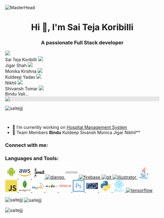 ![MasterHead](https://admin.codiant.com/uploads/blog/hospital-mangement-software.jpg)
<h1 align="center">Hi 👋, I'm Sai Teja Koribilli</h1>
<h3 align="center">A passionate Full Stack developer</h3>

<tbody><tr>
    <td align="center">
      <img src="https://www.google.com/imgres?imgurl=https%3A%2F%2Fmedia.gq.com%2Fphotos%2F5c9d404a8d459e781a1333b5%2F3%3A4%2Fw_971%2Ch_1295%2Cc_limit%2FHow-to-Get-Jon-Snow%27s-Hair-game-of-thrones-gq-grooming.jpg&imgrefurl=https%3A%2F%2Fwww.gq.com%2Fstory%2Fhow-to-get-jon-snows-hair&tbnid=1gFkms9Nngfi0M&vet=12ahUKEwiOje-Eztb6AhVrrHIEHf2oBRAQMygBegUIARC5AQ..i&docid=2eNhdwYsPCaDnM&w=971&h=1295&q=Jon%20Snow%20jpg&ved=2ahUKEwiOje-Eztb6AhVrrHIEHf2oBRAQMygBegUIARC5AQ" width="240">
      <br>
      Sai Teja Koribilli
    </td>
    <td align="center">
      <img src="https://www.google.com/imgres?imgurl=https%3A%2F%2Fmedia.gq.com%2Fphotos%2F5c9d404a8d459e781a1333b5%2F3%3A4%2Fw_971%2Ch_1295%2Cc_limit%2FHow-to-Get-Jon-Snow%27s-Hair-game-of-thrones-gq-grooming.jpg&imgrefurl=https%3A%2F%2Fwww.gq.com%2Fstory%2Fhow-to-get-jon-snows-hair&tbnid=1gFkms9Nngfi0M&vet=12ahUKEwiOje-Eztb6AhVrrHIEHf2oBRAQMygBegUIARC5AQ..i&docid=2eNhdwYsPCaDnM&w=971&h=1295&q=Jon%20Snow%20jpg&ved=2ahUKEwiOje-Eztb6AhVrrHIEHf2oBRAQMygBegUIARC5AQ" width="240">
      <br>
      Jigar Shah
    </td>
    <td align="center">
      <img src="https://www.google.com/imgres?imgurl=https%3A%2F%2Fmedia.gq.com%2Fphotos%2F5c9d404a8d459e781a1333b5%2F3%3A4%2Fw_971%2Ch_1295%2Cc_limit%2FHow-to-Get-Jon-Snow%27s-Hair-game-of-thrones-gq-grooming.jpg&imgrefurl=https%3A%2F%2Fwww.gq.com%2Fstory%2Fhow-to-get-jon-snows-hair&tbnid=1gFkms9Nngfi0M&vet=12ahUKEwiOje-Eztb6AhVrrHIEHf2oBRAQMygBegUIARC5AQ..i&docid=2eNhdwYsPCaDnM&w=971&h=1295&q=Jon%20Snow%20jpg&ved=2ahUKEwiOje-Eztb6AhVrrHIEHf2oBRAQMygBegUIARC5AQ" width="240">
      <br>
      Monika Krishna
    </td>
  </tr>
  <tr>
    <td align="center">
      <img src="https://www.google.com/imgres?imgurl=https%3A%2F%2Fmedia.gq.com%2Fphotos%2F5c9d404a8d459e781a1333b5%2F3%3A4%2Fw_971%2Ch_1295%2Cc_limit%2FHow-to-Get-Jon-Snow%27s-Hair-game-of-thrones-gq-grooming.jpg&imgrefurl=https%3A%2F%2Fwww.gq.com%2Fstory%2Fhow-to-get-jon-snows-hair&tbnid=1gFkms9Nngfi0M&vet=12ahUKEwiOje-Eztb6AhVrrHIEHf2oBRAQMygBegUIARC5AQ..i&docid=2eNhdwYsPCaDnM&w=971&h=1295&q=Jon%20Snow%20jpg&ved=2ahUKEwiOje-Eztb6AhVrrHIEHf2oBRAQMygBegUIARC5AQ" width="240">
      <br>
      Kuldeep Yadav
    </td>
    <td align="center">
      <img src="https://www.google.com/imgres?imgurl=https%3A%2F%2Fmedia.gq.com%2Fphotos%2F5c9d404a8d459e781a1333b5%2F3%3A4%2Fw_971%2Ch_1295%2Cc_limit%2FHow-to-Get-Jon-Snow%27s-Hair-game-of-thrones-gq-grooming.jpg&imgrefurl=https%3A%2F%2Fwww.gq.com%2Fstory%2Fhow-to-get-jon-snows-hair&tbnid=1gFkms9Nngfi0M&vet=12ahUKEwiOje-Eztb6AhVrrHIEHf2oBRAQMygBegUIARC5AQ..i&docid=2eNhdwYsPCaDnM&w=971&h=1295&q=Jon%20Snow%20jpg&ved=2ahUKEwiOje-Eztb6AhVrrHIEHf2oBRAQMygBegUIARC5AQ" width="235">
      <br>
      Nikhil
    </td>
    <td align="center">
      <img src="https://www.google.com/imgres?imgurl=https%3A%2F%2Fmedia.gq.com%2Fphotos%2F5c9d404a8d459e781a1333b5%2F3%3A4%2Fw_971%2Ch_1295%2Cc_limit%2FHow-to-Get-Jon-Snow%27s-Hair-game-of-thrones-gq-grooming.jpg&imgrefurl=https%3A%2F%2Fwww.gq.com%2Fstory%2Fhow-to-get-jon-snows-hair&tbnid=1gFkms9Nngfi0M&vet=12ahUKEwiOje-Eztb6AhVrrHIEHf2oBRAQMygBegUIARC5AQ..i&docid=2eNhdwYsPCaDnM&w=971&h=1295&q=Jon%20Snow%20jpg&ved=2ahUKEwiOje-Eztb6AhVrrHIEHf2oBRAQMygBegUIARC5AQ" width="240">
      <br>
      Shivansh Tomar
    </td>
    <td align="center">
      <img src="https://www.google.com/imgres?imgurl=https%3A%2F%2Fmedia.gq.com%2Fphotos%2F5c9d404a8d459e781a1333b5%2F3%3A4%2Fw_971%2Ch_1295%2Cc_limit%2FHow-to-Get-Jon-Snow%27s-Hair-game-of-thrones-gq-grooming.jpg&imgrefurl=https%3A%2F%2Fwww.gq.com%2Fstory%2Fhow-to-get-jon-snows-hair&tbnid=1gFkms9Nngfi0M&vet=12ahUKEwiOje-Eztb6AhVrrHIEHf2oBRAQMygBegUIARC5AQ..i&docid=2eNhdwYsPCaDnM&w=971&h=1295&q=Jon%20Snow%20jpg&ved=2ahUKEwiOje-Eztb6AhVrrHIEHf2oBRAQMygBegUIARC5AQ" width="240">
      <br>
      Bindu Vali...
    </td>
  </tr>
</tbody>

<img style="display: block;-webkit-user-select: none;margin: auto;background-color: hsl(0, 0%, 90%);" src="https://camo.githubusercontent.com/683e2187241c641430216c864ce93fc5a0e0dfb232c5a01d1c54b54d63aa8cb2/68747470733a2f2f63646e2e6472696262626c652e636f6d2f75736572732f313136323037372f73637265656e73686f74732f333834383931342f70726f6772616d6d65722e676966">

<p align="left"> <img src="https://komarev.com/ghpvc/?username=saitejjj&label=Profile%20views&color=0e75b6&style=flat" alt="saitejjj" /> </p>

<p align="left"> <a href="https://twitter.com/" target="blank"><img src="https://img.shields.io/twitter/follow/?logo=twitter&style=for-the-badge" alt="" /></a> </p>

- 🔭 I’m currently working on [Hospital Management System](https://github.com/SaiTejjj/HMS)
- 👯 Team Members **Bindu** Kuldeep Sivansh Monica Jigar Nikhil**

<h3 align="left">Connect with me:</h3>
<p align="left">
</p>

<h3 align="left">Languages and Tools:</h3>
<p align="left"> <a href="https://developer.android.com" target="_blank" rel="noreferrer"> <img src="https://raw.githubusercontent.com/devicons/devicon/master/icons/android/android-original-wordmark.svg" alt="android" width="40" height="40"/> </a> <a href="https://aws.amazon.com" target="_blank" rel="noreferrer"> <img src="https://raw.githubusercontent.com/devicons/devicon/master/icons/amazonwebservices/amazonwebservices-original-wordmark.svg" alt="aws" width="40" height="40"/> </a> <a href="https://canvasjs.com" target="_blank" rel="noreferrer"> <img src="https://raw.githubusercontent.com/Hardik0307/Hardik0307/master/assets/canvasjs-charts.svg" alt="canvasjs" width="40" height="40"/> </a> <a href="https://www.djangoproject.com/" target="_blank" rel="noreferrer"> <img src="https://cdn.worldvectorlogo.com/logos/django.svg" alt="django" width="40" height="40"/> </a> <a href="https://expressjs.com" target="_blank" rel="noreferrer"> <img src="https://raw.githubusercontent.com/devicons/devicon/master/icons/express/express-original-wordmark.svg" alt="express" width="40" height="40"/> </a> <a href="https://firebase.google.com/" target="_blank" rel="noreferrer"> <img src="https://www.vectorlogo.zone/logos/firebase/firebase-icon.svg" alt="firebase" width="40" height="40"/> </a> <a href="https://git-scm.com/" target="_blank" rel="noreferrer"> <img src="https://www.vectorlogo.zone/logos/git-scm/git-scm-icon.svg" alt="git" width="40" height="40"/> </a> <a href="https://www.adobe.com/in/products/illustrator.html" target="_blank" rel="noreferrer"> <img src="https://www.vectorlogo.zone/logos/adobe_illustrator/adobe_illustrator-icon.svg" alt="illustrator" width="40" height="40"/> </a> <a href="https://www.java.com" target="_blank" rel="noreferrer"> <img src="https://raw.githubusercontent.com/devicons/devicon/master/icons/java/java-original.svg" alt="java" width="40" height="40"/> </a> <a href="https://developer.mozilla.org/en-US/docs/Web/JavaScript" target="_blank" rel="noreferrer"> <img src="https://raw.githubusercontent.com/devicons/devicon/master/icons/javascript/javascript-original.svg" alt="javascript" width="40" height="40"/> </a> <a href="https://www.mongodb.com/" target="_blank" rel="noreferrer"> <img src="https://raw.githubusercontent.com/devicons/devicon/master/icons/mongodb/mongodb-original-wordmark.svg" alt="mongodb" width="40" height="40"/> </a> <a href="https://www.mysql.com/" target="_blank" rel="noreferrer"> <img src="https://raw.githubusercontent.com/devicons/devicon/master/icons/mysql/mysql-original-wordmark.svg" alt="mysql" width="40" height="40"/> </a> <a href="https://nodejs.org" target="_blank" rel="noreferrer"> <img src="https://raw.githubusercontent.com/devicons/devicon/master/icons/nodejs/nodejs-original-wordmark.svg" alt="nodejs" width="40" height="40"/> </a> <a href="https://www.oracle.com/" target="_blank" rel="noreferrer"> <img src="https://raw.githubusercontent.com/devicons/devicon/master/icons/oracle/oracle-original.svg" alt="oracle" width="40" height="40"/> </a> <a href="https://www.photoshop.com/en" target="_blank" rel="noreferrer"> <img src="https://raw.githubusercontent.com/devicons/devicon/master/icons/photoshop/photoshop-line.svg" alt="photoshop" width="40" height="40"/> </a> <a href="https://www.php.net" target="_blank" rel="noreferrer"> <img src="https://raw.githubusercontent.com/devicons/devicon/master/icons/php/php-original.svg" alt="php" width="40" height="40"/> </a> <a href="https://www.python.org" target="_blank" rel="noreferrer"> <img src="https://raw.githubusercontent.com/devicons/devicon/master/icons/python/python-original.svg" alt="python" width="40" height="40"/> </a> <a href="https://reactjs.org/" target="_blank" rel="noreferrer"> <img src="https://raw.githubusercontent.com/devicons/devicon/master/icons/react/react-original-wordmark.svg" alt="react" width="40" height="40"/> </a> <a href="https://www.tensorflow.org" target="_blank" rel="noreferrer"> <img src="https://www.vectorlogo.zone/logos/tensorflow/tensorflow-icon.svg" alt="tensorflow" width="40" height="40"/> </a> </p>

<p><img align="left" src="https://github-readme-stats.vercel.app/api/top-langs?username=saitejjj&show_icons=true&locale=en&layout=compact" alt="saitejjj" /></p>

<p>&nbsp;<img align="center" src="https://github-readme-stats.vercel.app/api?username=saitejjj&show_icons=true&locale=en" alt="saitejjj" /></p>

<p><img align="center" src="https://github-readme-streak-stats.herokuapp.com/?user=saitejjj&" alt="saitejjj" /></p>

